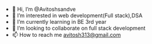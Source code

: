- 👋 Hi, I’m @Avitoshsandve
- 👀 I’m interested in web development(Full stack),DSA
- 🌱 I’m currently learning in BE 3rd year
- 💞️ I’m looking to collaborate on full stack development
- 📫 How to reach me avitosh313@gmail.com

<!---
Avitoshsandve/Avitoshsandve is a ✨ special ✨ repository because its `README.md` (this file) appears on your GitHub profile.
You can click the Preview link to take a look at your changes.
--->
